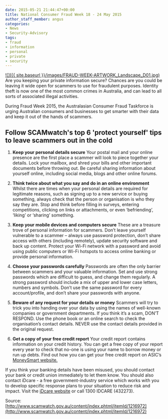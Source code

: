 ```yaml
---
date: 2015-05-21 21:44:47+00:00
title: National Consumer Fraud Week 18 - 24 May 2015
author_staff_member: angus
categories:
- News
- Security-Advisory
tags:
- fraud
- information
- personal
- private
- security
---
```


[![]({{ site.baseurl }}/images/FRAUD-WEEK-ARTWORK_Landscape_D01.jpg)](https://www.scamwatch.gov.au/)
Are you keeping your private information secure? Chances are you could be leaving it wide open for scammers to use for fraudulent purposes. Identity theft is now one of the most common crimes in Australia, and can lead to all sorts of associated illegal activities.

During Fraud Week 2015, the Australasian Consumer Fraud Taskforce is urging Australian consumers and businesses to get smarter with their data and keep it out of the hands of scammers.


## Follow SCAMwatch's top 6 'protect yourself' tips to leave scammers out in the cold





 	
  1. **Keep your personal details secure**
Your postal mail and your online presence are the first place a scammer will look to piece together your details. Lock your mailbox, and shred your bills and other important documents before throwing out. Be careful sharing information about yourself online, including social media, blogs and other online forums.

 	
  2. **Think twice about what you say and do in an online environment**
Whilst there are times when your personal details are required for legitimate reasons, such as signing up to a new service or buying something, always check that the person or organisation is who they say they are. Stop and think before filling in surveys, entering competitions, clicking on links or attachments, or even ‘befriending’, ‘liking’ or ‘sharing’ something.

 	
  3. **Keep your mobile devices and computers secure**
These are a treasure trove of personal information for scammers. Don’t leave yourself vulnerable to a scammer – always use password protection, don’t share access with others (including remotely), update security software and back up content. Protect your Wi-Fi network with a password and avoid using public computers or Wi-Fi hotspots to access online banking or provide personal information.

 	
  4. **Choose your passwords carefully**
Passwords are often the only barrier between scammers and your valuable information. Set and use strong passwords which are difficult to guess, and change them regularly. A strong password should include a mix of upper and lower case letters, numbers and symbols. Don’t use the same password for every account/profile, and don’t share your passwords with anyone.

 	
  5. **Beware of any request for your details or money**
Scammers will try to trick you into handing over your data by using the names of well-known companies or government departments. If you think it’s a scam, DON’T RESPOND. Use the phone book or an online search to check the organisation’s contact details. NEVER use the contact details provided in the original request.

 	
  6. **Get a copy of your free credit report**
Your credit report contains information on your credit history. You can get a free copy of your report every year to check that no-one is using your name to borrow money or run up debts. Find out how you can get your free credit report on ASIC’s [MoneySmart website.](https://www.moneysmart.gov.au/borrowing-and-credit/borrowing-basics/credit-reports#Get)


If you think your banking details have been misused, you should contact your bank or credit union immediately to let them know. You should also contact iDcare - a free government-industry service which works with you to develop specific response plans to your situation to reduce risk and impact. Visit the [iDcare website](http://www.idcare.org/) or call 1300 IDCARE (432273).

Source: [http://www.scamwatch.gov.au/content/index.phtml/itemId/1216972](http://www.scamwatch.gov.au/content/index.phtml/itemId/1216972)


